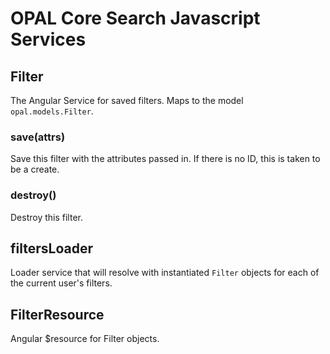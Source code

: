 # OPAL Core Search Javascript Services

## Filter

The Angular Service for saved filters. Maps to the model `opal.models.Filter`.

### save(attrs)

Save this filter with the attributes passed in. If there is no ID, this is taken to be a create.

### destroy()

Destroy this filter.

## filtersLoader

Loader service that will resolve with instantiated `Filter` objects for each of the current
user's filters.

## FilterResource

Angular $resource for Filter objects.
